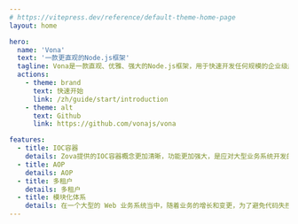 ```yaml
---
# https://vitepress.dev/reference/default-theme-home-page
layout: home

hero:
  name: 'Vona'
  text: '一款更直观的Node.js框架'
  tagline: Vona是一款直观、优雅、强大的Node.js框架，用于快速开发任何规模的企业级应用
  actions:
    - theme: brand
      text: 快速开始
      link: /zh/guide/start/introduction
    - theme: alt
      text: Github
      link: https://github.com/vonajs/vona

features:
  - title: IOC容器
    details: Zova提供的IOC容器概念更加清晰，功能更加强大，是应对大型业务系统开发的利器
  - title: AOP
    details: AOP  
  - title: 多租户
    details: 多租户   
  - title: 模块化体系
    details: 在一个大型的 Web 业务系统当中，随着业务的增长和变更，为了避免代码失控，有必要将系统拆分为一个个相对独立的模块，这就是 Zova 采用模块化体系的缘由。在 Zova 中，一个模块就是一个天然的拆包边界，在 build 构建时，自动打包成一个独立的异步 Chunk，告别 Vite 配置的烦恼，同时可以有效避免构建产物的碎片化。特别是在大型业务系统中，这种优势尤其明显
---
```

